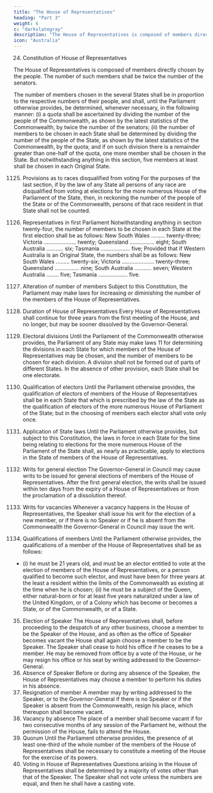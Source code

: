 ```yaml
---
title: "The House of Representatives"
heading: "Part 3"
weight: 6
c: "darkslategray"
description: "The House of Representatives is composed of members directly chosen by the people. The number of such members shall be twice the number of the senators."
icon: "Australia"
---
```




24. Constitution of House of Representatives

The House of Representatives is composed of members directly chosen by the people. The number of such members shall be twice the number of the senators.

The number of members chosen in the several States shall be in proportion to the respective numbers of their
people, and shall, until the Parliament otherwise provides, be determined, whenever necessary, in the following
manner:
(i) a quota shall be ascertained by dividing the number of the people of the Commonwealth, as shown by
the latest statistics of the Commonwealth, by twice the number of the senators;
(ii) the number of members to be chosen in each State shall be determined by dividing the number of
the people of the State, as shown by the latest statistics of the Commonwealth, by the quota; and if
on such division there is a remainder greater than one-half of the quota, one more member shall be
chosen in the State.
But notwithstanding anything in this section, five members at least shall be chosen in each Original State.

1125. Provisions as to races disqualified from voting
For the purposes of the last section, if by the law of any State all persons of any race are disqualified from voting
at elections for the more numerous House of the Parliament of the State, then, in reckoning the number of the
people of the State or of the Commonwealth, persons of that race resident in that State shall not be counted.
26. Representatives in first Parliament
Notwithstanding anything in section twenty-four, the number of members to be chosen in each State at the first
election shall be as follows:
New South Wales ......... twenty-three;
Victoria ..................... twenty;
Queensland ................ eight;
South Australia ........... six;
Tasmania ................... five;
Provided that if Western Australia is an Original State, the numbers shall be as follows:
New South Wales ......... twenty-six;
Victoria ..................... twenty-three;
Queensland ................ nine;
South Australia ........... seven;
Western Australia ........ five;
Tasmania ................... five.
27. Alteration of number of members
Subject to this Constitution, the Parliament may make laws for increasing or diminishing the number of the
members of the House of Representatives.
28. Duration of House of Representatives
Every House of Representatives shall continue for three years from the first meeting of the House, and no
longer, but may be sooner dissolved by the Governor-General.
29. Electoral divisions
Until the Parliament of the Commonwealth otherwise provides, the Parliament of any State may make laws 11
for determining the divisions in each State for which members of the House of Representatives may be chosen,
and the number of members to be chosen for each division. A division shall not be formed out of parts of
different States.
In the absence of other provision, each State shall be one electorate.
30. Qualification of electors
Until the Parliament otherwise provides, the qualification of electors of members of the House of Representatives
shall be in each State that which is prescribed by the law of the State as the qualification of electors of the more
numerous House of Parliament of the State; but in the choosing of members each elector shall vote only once.
31. Application of State laws
Until the Parliament otherwise provides, but subject to this Constitution, the laws in force in each State for the
time being relating to elections for the more numerous House of the Parliament of the State shall, as nearly as
practicable, apply to elections in the State of members of the House of Representatives.
32. Writs for general election
The Governor-General in Council may cause writs to be issued for general elections of members of the House
of Representatives.
After the first general election, the writs shall be issued within ten days from the expiry of a House of
Representatives or from the proclamation of a dissolution thereof.

33. Writs for vacancies
Whenever a vacancy happens in the House of Representatives, the Speaker shall issue his writ for the election
of a new member, or if there is no Speaker or if he is absent from the Commonwealth the Governor-General in
Council may issue the writ.

34. Qualifications of members
Until the Parliament otherwise provides, the qualifications of a member of the House of Representatives shall be as follows:
- (i) he must be 21 years old, and must be an elector entitled to vote at the election
of members of the House of Representatives, or a person qualified to become such elector, and must
have been for three years at the least a resident within the limits of the Commonwealth as existing at
the time when he is chosen;
(ii) he must be a subject of the Queen, either natural-born or for at least five years naturalized under a law
of the United Kingdom, or of a Colony which has become or becomes a State, or of the Commonwealth,
or of a State.

35. Election of Speaker
The House of Representatives shall, before proceeding to the despatch of any other business, choose a member
to be the Speaker of the House, and as often as the office of Speaker becomes vacant the House shall again
choose a member to be the Speaker.
The Speaker shall cease to hold his office if he ceases to be a member. He may be removed from office by a vote
of the House, or he may resign his office or his seat by writing addressed to the Governor-General.
36. Absence of Speaker
Before or during any absence of the Speaker, the House of Representatives may choose a member to perform
his duties in his absence.
37. Resignation of member
A member may by writing addressed to the Speaker, or to the Governor-General if there is no Speaker or if the
Speaker is absent from the Commonwealth, resign his place, which thereupon shall become vacant.
38. Vacancy by absence
The place of a member shall become vacant if for two consecutive months of any session of the Parliament he,
without the permission of the House, fails to attend the House.
39. Quorum
Until the Parliament otherwise provides, the presence of at least one-third of the whole number of the members
of the House of Representatives shall be necessary to constitute a meeting of the House for the exercise of its
powers.
40. Voting in House of Representatives
Questions arising in the House of Representatives shall be determined by a majority of votes other than that of
the Speaker. The Speaker shall not vote unless the numbers are equal, and then he shall have a casting vote.

